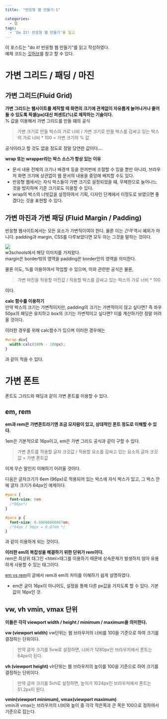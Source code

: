 ```yaml
---
title:  "반응형 웹 만들기-1"

categories:
  - 웹
tags:
  - 'Do It! 반응형 웹 만들기'를 일고
---
```

이 포스트는 "do it! 반응형 웹 만들기"를 읽고 작성하였다.  
예제 코드는 [깃허브](https://github.com/cloudbaby/Do-it-Responsive-Web-Design-Example)를 참고 할 수 있다.

# 가변 그리드 / 패딩 / 마진
## 가변 그리드(Fluid Grid)
__가변 그리드는 웹사이트를 제작할 때 화면의 크기에 관계없이 자유롭게 늘어나거나 줄어들 수 있도록 픽셀(px)대신 퍼센트(%)로 제작하는 기술이다.__  
% 값을 이용해서 가변 그리드를 만들 떄의 공식
> 가변 크기로 만들 박스의 가로 너비 / 가변 크기로 만들 박스를 감싸고 있는 박스의 가로 너비 * 100 = 가변 크기의 % 값   

공식이라고 할 것도 없을 정도로 정말 당연한 값이다....

__wrap 또는 wrapper라는 박스 소스가 항상 있는 이유__
 - 문서 내용 전체의 크기나 배경색 등을 한꺼번에 조절할 수 있을 뿐만 아니라, 브라우저 화면 크기에 상관없이 웹 문서의 내용을 중앙에 배치할 수도 있다. 
 - 반응형 웹에서는 자식 박스들이 가변 크기로 설정되었을 떄, 무제한으로 늘어나느 것을 방지하며 기준 크기로도 이용할 수 있다.
 - wrap의 박스의 너빗값을 설정하여서 기획, 디자인 단계에서 이정도로 보였으면 좋겠다는 것을 표현할 수 있다.

## 가변 마진과 가변 패딩 (Fluid Margin / Padding)
반응형 웹사이트에서는 모든 요소가 가변적이여야 한다. 물론 이는 _간격_ 역시 예외가 아니다. padding과 margin, CSS를 다루보았다면 모두 아는 그것을 말하는 것이다.

![](https://www.w3schools.com/css/box-model.gif)  
w3schools에서 해당 이미지를 가져왔다.  
margin은 border밖의 영역을 padding은 border안의 영역을 의미한다.

물론 이도, %를 이용하여서 작업할 수 있으며, 이와 관련한 공식은 물론,
> 가변 마진을 적용할 마진값 / 적용할 박스를 감싸고 있는 박스의 가로 너비 * 100

이다.

__calc 함수를 이용하기__  
만약 박스의 크기는 가변적이지만, padding의 크기는 가변적이지 않고 싶다면? 즉 좌우 50px의 패딩은 유지하고 box의 크기는 가변적이고 싶다면? 이를 계산하기란 정말 어려울 것이다.

이러한 경우를 위해 calc함수가 있으며 이러한 경우에는

```css
#wrap div{
  width:calc(100% - 100px);
}
```
과 같이 적을 수 있다.

# 가변 폰트
폰트도 그리드와 패딩과 같이 가변 폰트를 이용할 수 있다.

## em, rem
__em과 rem은 가변폰트라기엔 조금 모자람이 있고, 상대적인 폰트 정도로 이해할 수 있다.__

1em은 기본적으로 16px이고, em은 가변 그리드 공식과 같이 구할 수 있다.
> 가변 폰트를 적용할 글자 크깃값 / 적용할 요소를 감싸고 있는 요소의 글자 크깃값 = 가변 폰트값

이게 무슨 말인지 이해하기 어려울 것이다.

다음은 글자크기가 6em (96px)로 적용되어 있는 박스에 자식 박스가 있고, 그 박스 안에 글자 크기가 64px인 예제이다.
```css
#para {
  font-size: 6em
  /*96px*/
}

#para p {
  font-size: 0.66666666667em;
  /*64px / 96px = 0.67em */
}
```
과 같이 이용하게 되는 것이다.

__이러한 em의 복잡성을 해결하기 위한 단위가 rem이다.__  
rem은 최상위 태그인 \<html>태그를 이용하기 때문에 상속문제가 발생하지 않아 유용하게 사용할 수 있는 태그이다.

[em vs rem](https://jeongwooahn.medium.com/%EB%B2%88%EC%97%AD-rem-vs-em-5eac6122b8ea)이 글에서 rem과 em의 차이를 이해하기 쉽게 설명하였다.

+ em은 굳이 16px이 아니어도, 설정을 통해 다른 px값을 가지도록 할 수 있다. 기본값이 16px인 것.

## vw, vh vmin, vmax 단위
__이들은 각각 viewport width / height / minimum / maximum을 의미한다.__

__vw (viewport width)__
vw단위는 웹 브라우저의 너비를 100을 기준으로 하여 크기를 결정하는 단위이다.
> 만약 글자 크기를 5vw로 설정하면, 너비가 1280px인 브라우저에서 폰트는 64px이 된다.

__vh (viewport height)__
vh단위는 웹 브라우저의 높이를 100을 기준으로 하여 크기를 결정하는 단위이다.
> 만약 글자 크기를 5vh로 설정하면, 높이가 1024px인 브라우저에서 폰트는 51.2px이 된다.

__vmin(viewport minimum), vmax(viewport maximum)__  
vmin과 vmax는 브라우저의 너비와 높이 중 각각 작은쪽과 큰 쪽은 100으로 정하여서 기준으로 잡는다.